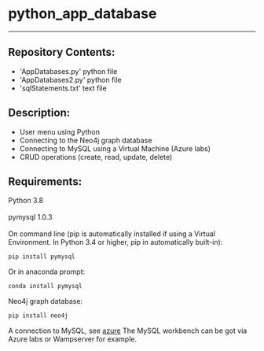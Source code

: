 # python_app_database
---
## Repository Contents:
- 'AppDatabases.py' python file
- 'AppDatabases2.py' python file
- 'sqlStatements.txt' text file

## Description:
- User menu using Python
- Connecting to the Neo4j graph database 
- Connecting to MySQL using a Virtual Machine (Azure labs)
- CRUD operations (create, read, update, delete)

## Requirements:
Python 3.8<br><br>
pymysql 1.0.3<br>
<br>
On command line (pip is automatically installed if using a Virtual Environment. In Python 3.4 or higher, pip in automatically built-in):
``` python
pip install pymysql
```
Or in anaconda prompt: 
``` python
conda install pymysql
```
Neo4j graph database:
``` python
pip install neo4j
```
A connection to MySQL, see [azure](https://learn.microsoft.com/en-us/azure/mysql/single-server/connect-workbench)
The MySQL workbench can be got via Azure labs or Wampserver for example.
